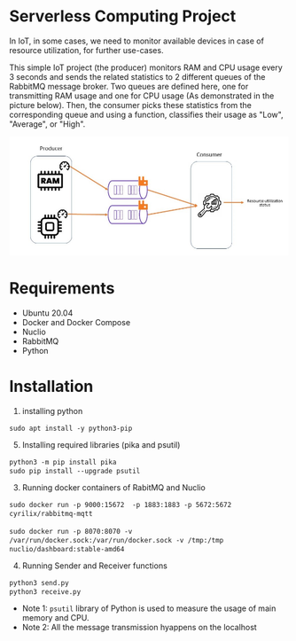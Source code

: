 # Serverless Computing Project

In IoT, in some cases, we need to monitor available devices in case of resource utilization, for further use-cases.

This simple IoT project (the producer) monitors RAM and CPU usage every 3 seconds and sends the related statistics to 2 different queues of the RabbitMQ message broker. Two queues are defined here, one for transmitting RAM usage and one for CPU usage (As demonstrated in the picture below). Then, the consumer picks these statistics from the corresponding queue and using a function, classifies their usage as "Low", "Average", or "High".


![alt text](https://github.com/MajidSalimi/serverless-producer-consumer/blob/master/images/Presentation1.jpg)
# Requirements

- Ubuntu 20.04
- Docker and Docker Compose 
- Nuclio
- RabbitMQ
- Python

# Installation
1. installing python
```
sudo apt install -y python3-pip
```
5. Installing required libraries (pika and psutil)
``` 
python3 -m pip install pika 
sudo pip install --upgrade psutil
````
3. Running docker containers of RabitMQ and Nuclio
``` 
sudo docker run -p 9000:15672  -p 1883:1883 -p 5672:5672  cyrilix/rabbitmq-mqtt 

sudo docker run -p 8070:8070 -v /var/run/docker.sock:/var/run/docker.sock -v /tmp:/tmp nuclio/dashboard:stable-amd64
```
4. Running Sender and Receiver functions
```
python3 send.py
python3 receive.py
```
- Note 1: `psutil` library of Python is used to measure the usage of main memory and CPU.
- Note 2: All the message transmission hyappens on the localhost
